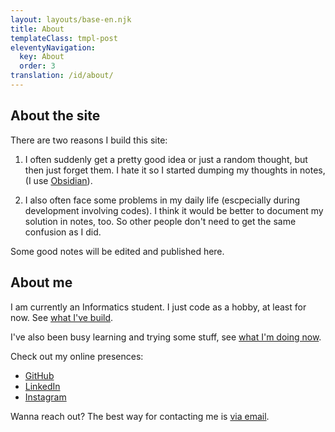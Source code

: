 ```yaml
---
layout: layouts/base-en.njk
title: About
templateClass: tmpl-post
eleventyNavigation:
  key: About
  order: 3
translation: /id/about/
---
```


## About the site

There are two reasons I build this site:

1. I often suddenly get a pretty good idea or just a random thought, but then just forget them. I hate it so I started dumping my thoughts in notes, (I use [Obsidian](https://obsidian.md)).

2. I also often face some problems in my daily life (escpecially during development involving codes). I think it would be better to document my solution in notes, too. So other people don't need to get the same confusion as I did.

Some good notes will be edited and published here.

## About me

I am currently an Informatics student. I just code as a hobby, at least for now. See [what I've build](/projects).

I've also been busy learning and trying some stuff, see [what I'm doing now](/now).

Check out my online presences:

- [GitHub](https://github.com/mufidu)
- [LinkedIn](https://linkedin.com/in/mufidu)
- [Instagram](https://instagram.com/mufidu_)

Wanna reach out? The best way for contacting me is [via email](mailto:mufidu@outlook.com).
